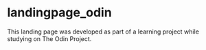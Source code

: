 # landingpage_odin

This landing page was developed as part of a learning project while studying on The Odin Project. 